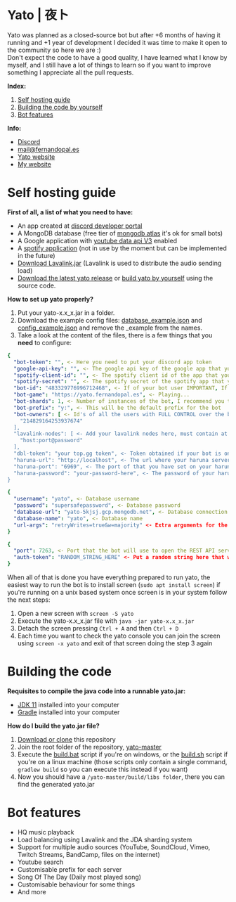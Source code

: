 # Yato | 夜ト
Yato was planned as a closed-source bot but after +6 months of having it running and +1 year of development I decided it was time to make it open to the community so here we are :)<br>
Don't expect the code to have a good quality, I have learned what I know by myself, and I still have a lot of things to learn so if you want to improve something I appreciate all the pull requests.

**Index:**
1. [Self hosting guide](#self-hosting-guide)
2. [Building the code by yourself](#building-the-code)
2. [Bot features](#bot-features)

**Info:**
- [Discord](https://discord.gg/aHJXGb3)
- [mail@fernandopal.es](mailto:mail@fernandopal.es)
- [Yato website](https://yato.fernandopal.es)
- [My website](https://www.fernandopal.es)

<!--
**top.gg:** <br>
[![top.gg](https://top.gg/api/widget/454272495114256394.svg)](https://top.gg/bot/454272495114256394)

<br><br>
-->

# Self hosting guide
**First of all, a list of what you need to have:**
- An app created at [discord developer portal](https://discord.com/developers)
- A MongoDB database (free tier of [mongodb atlas](https://www.mongodb.com/cloud/atlas) it's ok for small bots)
- A Google application with [youtube data api V3](https://developers.google.com/youtube/v3) enabled
- A [spotify application](https://developer.spotify.com) (not in use by the moment but can be implemented in the future)
- [Download Lavalink.jar](https://github.com/Frederikam/Lavalink/releases) (Lavalink is used to distribute the audio sending load)
- [Download the latest yato release](https://github.com/fernandopal/yato/releases/latest) or [build yato by yourself]() using the source code.

**How to set up yato properly?**<br>
1. Put your yato-x.x_x.jar in a folder.
2. Download the example config files: [database_example.json](https://github.com/fernandopal/yato-public/blob/master/database-example.json) and [config_example.json](https://github.com/fernandopal/yato-public/blob/master/config-example.json) and remove the _example from the names.
3. Take a look at the content of the files, there is a few things that you **need** to configure:
````yaml
{
  "bot-token": "", <- Here you need to put your discord app token
  "google-api-key": "", <- The google api key of the google app that you have created
  "spotify-client-id": "", <- The spotify client id of the app that you have created
  "spotify-secret": "", <- The spotify secret of the spotify app that you have created
  "bot-id": "483329776996712468", <- If of your bot user IMPORTANT, If you put a wrong id the audio will not be sent to discord
  "bot-game": "https://yato.fernandopal.es", <- Playing...
  "bot-shards": 1, <- Number of instances of the bot, I recommend you to put 1 for every ~1500 - 2000 guilds
  "bot-prefix": "y:", <- This will be the default prefix for the bot
  "bot-owners": [ <- Id's of all the users with FULL CONTROL over the bot commands and features
    "214829164253937674"
  ],
  "lavalink-nodes": [ <- Add your lavalink nodes here, must contain at least one
    "host:port@password"
  ],
  "dbl-token": "your top.gg token", <- Token obtained if your bot is on top.gg [OPTIONAL, needed just for votes]
  "haruna-url": "http://localhost", <- The url where your haruna server is listening [OPTIONAL, needed just for votes]
  "haruna-port": "6969", <- The port of that you have set on your haruna config [OPTIONAL, needed just for votes]
  "haruna-password": "your-password-here", <- The password of your haruna server [OPTIONAL, needed just for votes]
}
````

```yaml
{
  "username": "yato", <- Database username
  "password": "supersafepassword", <- Database password
  "database-url": "yato-5kjsj.gcp.mongodb.net", <- Database connection url
  "database-name": "yato", <- Database name
  "url-args": "retryWrites=true&w=majority" <- Extra arguments for the database connection
}
```

```yaml
{
  "port": 7263, <- Port that the bot will use to open the REST API server
  "auth-token": "RANDOM_STRING_HERE" <- Put a random string here that will be used for authentication on the api
}
```
When all of that is done you have everything prepared to run yato, the easiest way to run the bot is to install screen (`sudo apt install screen`)  if you're running on a unix based system once screen is in your system follow the next steps:
1. Open a new screen with `screen -S yato`
2. Execute the yato-x.x_x.jar file with `java -jar yato-x.x_x.jar`
3. Detach the screen pressing `Ctrl + A` and then `Ctrl + D`
4. Each time you want to check the yato console you can join the screen using `screen -x yato` and exit of that screen doing the step 3 again


# Building the code
**Requisites to compile the java code into a runnable yato.jar:**
- [JDK 11](https://www.oracle.com/java/technologies/javase-jdk11-downloads.html) installed into your computer
- [Gradle](https://gradle.org/install/) installed into your computer

**How do I build the yato.jar file?**
1. [Download or clone](https://docs.github.com/en/free-pro-team@latest/github/creating-cloning-and-archiving-repositories/cloning-a-repository) this repository
2. Join the root folder of the repository, [yato-master](https://github.com/fernandopal/yato)
3. Execute the [build.bat](https://github.com/fernandopal/yato/blob/master/build.bat) script if you're on windows, or the [build.sh](https://github.com/fernandopal/yato/blob/master/build.sh) script if you're on a linux machine (those scripts only contain a single command, `gradlew build` so you can execute this instead if you want)
4. Now you should have a `/yato-master/build/libs folder`, there you can find the generated yato.jar


# Bot features
- HQ music playback
- Load balancing using Lavalink and the JDA sharding system
- Support for multiple audio sources (YouTube, SoundCloud, Vimeo, Twitch Streams, BandCamp, files on the internet)
- Youtube search
- Customisable prefix for each server
- Song Of The Day (Daily most played song)
- Customisable behaviour for some things
- And more

